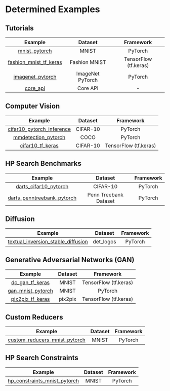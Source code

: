 # Determined Examples

## Tutorials

| Example                                                       | Dataset          | Framework             |
|:-------------------------------------------------------------:|:----------------:|:---------------------:|
| [mnist\_pytorch](tutorials/mnist_pytorch)                     | MNIST            | PyTorch               |
| [fashion\_mnist\_tf\_keras](tutorials/fashion_mnist_tf_keras) | Fashion MNIST    | TensorFlow (tf.keras) |
| [imagenet\_pytorch](tutorials/imagenet_pytorch)               | ImageNet PyTorch | PyTorch               |
| [core\_api](tutorials/core_api)                               | Core API         | -                     |

## Computer Vision

| Example                                                                      | Dataset                      | Framework                                |
|:----------------------------------------------------------------------------:|:----------------------------:|:----------------------------------------:|
| [cifar10\_pytorch\_inference](computer_vision/cifar10_pytorch_inference)     | CIFAR-10                     | PyTorch                                  |
| [mmdetection\_pytorch](computer_vision/mmdetection_pytorch)                  | COCO                         | PyTorch                                  |
| [cifar10\_tf\_keras](computer_vision/cifar10_tf_keras)                       | CIFAR-10                     | TensorFlow (tf.keras)                    |

## HP Search Benchmarks

| Example                                                                         | Dataset               | Framework |
|:-------------------------------------------------------------------------------:|:---------------------:|:---------:|
| [darts\_cifar10\_pytorch](hp_search_benchmarks/darts_cifar10_pytorch)           | CIFAR-10              | PyTorch   |
| [darts\_penntreebank\_pytorch](hp_search_benchmarks/darts_penntreebank_pytorch) | Penn Treebank Dataset | PyTorch   |

## Diffusion

|                                        Example                                        |  Dataset  | Framework |
|:-------------------------------------------------------------------------------------:|:---------:|:---------:|
| [textual\_inversion\_stable\_diffusion](diffusion/textual_inversion_stable_diffusion) | det_logos |  PyTorch  |

## Generative Adversarial Networks (GAN)

| Example                                       | Dataset          | Framework             |
|:---------------------------------------------:|:----------------:|:---------------------:|
| [dc\_gan\_tf\_keras](gan/dcgan_tf_keras)      | MNIST            | TensorFlow (tf.keras) |
| [gan\_mnist\_pytorch](gan/gan_mnist_pytorch)  | MNIST            | PyTorch               |
| [pix2pix\_tf\_keras](gan/pix2pix_tf_keras)    | pix2pix          | TensorFlow (tf.keras) |

## Custom Reducers

| Example                                                                    | Dataset | Framework  |
|:--------------------------------------------------------------------------:|:-------:|:----------:|
| [custom\_reducers\_mnist\_pytorch](features/custom_reducers_mnist_pytorch) | MNIST   | PyTorch    |

## HP Search Constraints

| Example                                                                  | Dataset | Framework  |
|:------------------------------------------------------------------------:|:-------:|:----------:|
| [hp\_constraints\_mnist\_pytorch](features/hp_constraints_mnist_pytorch) | MNIST   | PyTorch    |
